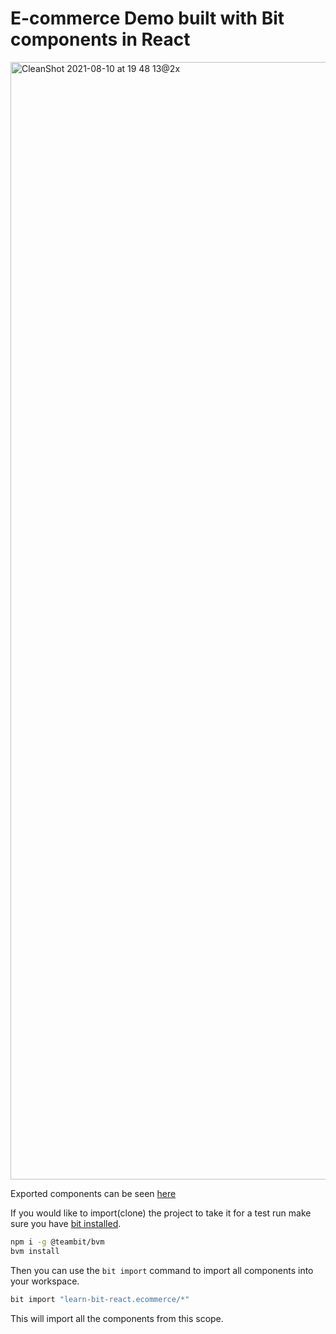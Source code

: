 # E-commerce Demo built with Bit components in React

<img width="1788" alt="CleanShot 2021-08-10 at 19 48 13@2x" src="https://user-images.githubusercontent.com/13063165/128909487-9f256996-d321-4fac-b5d6-836daa34bb4e.png">

Exported components can be seen [here](https://bit.dev/learn-bit-react/ecommerce)

If you would like to import(clone) the project to take it for a test run make sure you have [bit installed](https://harmony-docs.bit.dev/getting-started/installing-bit).

```bash
npm i -g @teambit/bvm
bvm install
```

Then you can use the `bit import` command to import all components into your workspace.

```bash
bit import "learn-bit-react.ecommerce/*"
```

This will import all the components from this scope.

